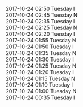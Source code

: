 2017-10-24 02:50 Tuesday  I  
2017-10-24 02:45 Tuesday  N  
2017-10-24 02:35 Tuesday  I  
2017-10-24 02:25 Tuesday  N  
2017-10-24 02:20 Tuesday  I  
2017-10-24 01:55 Tuesday  N  
2017-10-24 01:50 Tuesday  I  
2017-10-24 01:35 Tuesday  N  
2017-10-24 01:30 Tuesday  I  
2017-10-24 01:25 Tuesday  N  
2017-10-24 01:20 Tuesday  I  
2017-10-24 01:15 Tuesday  N  
2017-10-24 01:10 Tuesday  I  
2017-10-24 01:00 Tuesday  N  
2017-10-24 00:35 Tuesday  I  
